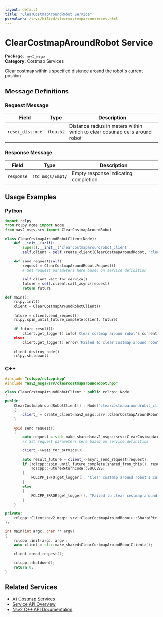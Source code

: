 ```yaml
---
layout: default
title: "ClearCostmapAroundRobot Service"
permalink: /srvs/kilted/clearcostmaparoundrobot.html
---
```


# ClearCostmapAroundRobot Service

**Package:** `nav2_msgs`  
**Category:** Costmap Services

Clear costmap within a specified distance around the robot's current position

## Message Definitions

### Request Message

| Field | Type | Description |
|-------|------|-------------|
| `reset_distance` | `float32` | Distance radius in meters within which to clear costmap cells around robot |


### Response Message

| Field | Type | Description |
|-------|------|-------------|
| `response` | `std_msgs/Empty` | Empty response indicating completion |


## Usage Examples

### Python

```python
import rclpy
from rclpy.node import Node
from nav2_msgs.srv import ClearCostmapAroundRobot

class ClearCostmapAroundRobotClient(Node):
    def __init__(self):
        super().__init__('clearcostmaparoundrobot_client')
        self.client = self.create_client(ClearCostmapAroundRobot, 'clearcostmaparoundrobot')
        
    def send_request(self):
        request = ClearCostmapAroundRobot.Request()
        # Set request parameters here based on service definition
        
        self.client.wait_for_service()
        future = self.client.call_async(request)
        return future

def main():
    rclpy.init()
    client = ClearCostmapAroundRobotClient()
    
    future = client.send_request()
    rclpy.spin_until_future_complete(client, future)
    
    if future.result():
        client.get_logger().info('Clear costmap around robot's current position completed')
    else:
        client.get_logger().error('Failed to clear costmap around robot's current position')
        
    client.destroy_node()
    rclpy.shutdown()
```

### C++

```cpp
#include "rclcpp/rclcpp.hpp"
#include "nav2_msgs/srv/clearcostmaparoundrobot.hpp"

class ClearCostmapAroundRobotClient : public rclcpp::Node
{
public:
    ClearCostmapAroundRobotClient() : Node("clearcostmaparoundrobot_client")
    {
        client_ = create_client<nav2_msgs::srv::ClearCostmapAroundRobot>("clearcostmaparoundrobot");
    }

    void send_request()
    {
        auto request = std::make_shared<nav2_msgs::srv::ClearCostmapAroundRobot::Request>();
        // Set request parameters here based on service definition

        client_->wait_for_service();
        
        auto result_future = client_->async_send_request(request);
        if (rclcpp::spin_until_future_complete(shared_from_this(), result_future) ==
            rclcpp::FutureReturnCode::SUCCESS)
        {
            RCLCPP_INFO(get_logger(), "Clear costmap around robot's current position completed");
        }
        else
        {
            RCLCPP_ERROR(get_logger(), "Failed to clear costmap around robot's current position");
        }
    }

private:
    rclcpp::Client<nav2_msgs::srv::ClearCostmapAroundRobot>::SharedPtr client_;
};

int main(int argc, char ** argv)
{
    rclcpp::init(argc, argv);
    auto client = std::make_shared<ClearCostmapAroundRobotClient>();
    
    client->send_request();
    
    rclcpp::shutdown();
    return 0;
}
```

## Related Services

- [All Costmap Services](/kilted/srvs/index.html#costmap-services)
- [Service API Overview](/kilted/srvs/index.html)
- [Nav2 C++ API Documentation](/kilted/html/index.html)
